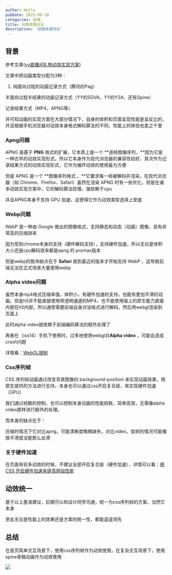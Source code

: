 ```yaml
---
author: Hello
pubDate: 2025-09-10
categories: 前端
title: 动效资源对比
description: '动效资源对比'
---
```


## 背景

参考文章([yy直播间礼物动效实现方案](https://github.com/yylive/YYEVA/blob/main/%E7%9B%B4%E6%92%AD%E9%97%B4%E7%A4%BC%E7%89%A9%E5%8A%A8%E6%95%88%E5%AE%9E%E7%8E%B0%E6%96%B9%E6%A1%88.md))

文章中把动画类型分配为3种：

1. 纯面向过程的动画记录方式（腾讯的Pag）

半面向过程半结果的动画记录方式（YY的SGVA、YY的Y2A、还有Spine）

记录结果方式（MP4，APNG等）

并可知动画的实现方案在大部分情况下，自身的体积和页面呈现性能是呈反比的，并且根据手机浏览器对动效本身格式解码算法的不同，性能上的体验也差之千里

### **Apng问题**

APNG 是基于 **PNG** 格式的扩展，它本质上是一个 **逐帧图像序列，**因为它是一种古早的动效实现形式，所以它本身作为现代浏览器的兼容性较好，其次作为记录结果方式的动效实现形式，它作为循环动效的使用最为方便

但是 APNG 是一个 **图像序列格式 ，**它要求每一帧被解码并渲染，在现代浏览器（如 Chrome、Firefox、Safari）虽然在渲染 APNG 时有一些优化，但是在诸多动效实现方案中，它的解码算法较慢，强依赖于cpu

并且APNG本身不支持 GPU 加速，这使得它作为动效类型选择上垫底

### Webp问题

WebP 是一种由 Google 推出的图像格式，支持静态和动态（动画）图像，具有非常高的压缩效率

因为受到chrome本身的支持（硬件解码支持），支持硬件加速，所以无论是体积大小还是cpu解码效率都是apng 的 promax版本

但是webp的致命缺点在于 **Safari** 直到最近的版本才开始支持 WebP ，这导致前端无法在正式场景大量使用webp

### Alpha video问题

虽然本身mp4格式压缩率强，体积小，有硬件加速的支持，也能有更加平滑的动画，但是h5并不能直接使用带透明通道的MP4，也不能使用端上的原生能力直接内嵌在h5内部，所以通常需要前端自身对该格式进行解码，然后用webgl渲染到页面上

此时alpha video就依赖于前端编码算法的额外处理了

再者在（ios14）手机下使用时，过多地使用webgl对**Alpha video** ，可能会造成crash问题

详情看：[WebGL限制](https://docs.popo.netease.com/lingxi/f8b06a5334be44b3b26bb098d9b3f94b?appVersion=4.14.2&deviceType=4&popo_hidenativebar=1&popo_noindicator=1&appVersion=4.13.1&deviceType=4&popo_hidenativebar=1&popo_noindicator=1&disposable_login_token=1)

### Css序列帧

CSS 序列帧动画通过改变背景图像的 background-position 来实现动画效果，用原生提供的方法进行支持，本身也可以通过css开启复合层，来实现硬件加速（GPU）

我们通过帧数的控制，也可以控制本身动画的性能损耗，简单高效，无需像alpha video那样进行额外的处理。

而本身的缺点在于：

压缩的情况下它对比apng，可能清晰度略微缺失，对比video，低帧的情况可能播放平滑度没能那么丝滑

### 关于硬件加速

在页面有较多动效的时候，不建议全部开启复合层（硬件加速），详情可以看：[用 CSS 开启硬件加速来提高网站性能](https://wghglory.github.io/gitbook/CSS/interview_css%E5%8A%A8%E7%94%BB%E7%A1%AC%E4%BB%B6%E5%8A%A0%E9%80%9F.html)

## 动效统一

基于以上基准建议，后期可以和设计同学沟通，统一为css序列帧的方案，当然它本身

至此无论是性能上的效果还是方案的统一性，都能遥遥领先

## 总结[](https://github.com/yylive/YYEVA/blob/main/%E7%9B%B4%E6%92%AD%E9%97%B4%E7%A4%BC%E7%89%A9%E5%8A%A8%E6%95%88%E5%AE%9E%E7%8E%B0%E6%96%B9%E6%A1%88.md#%E6%80%BB%E7%BB%93)

在首页简单交互场景下，使用css序列帧作为动效使用，在复杂交互场景下，使用spine骨骼动画作为动效使用[](https://github.com/yylive/YYEVA/blob/main/%E7%9B%B4%E6%92%AD%E9%97%B4%E7%A4%BC%E7%89%A9%E5%8A%A8%E6%95%88%E5%AE%9E%E7%8E%B0%E6%96%B9%E6%A1%88.md#%E6%80%BB%E7%BB%93)

![](https://office.netease.com/api/pub/file/download?path=cowork/2024/12/05/c56e0425e4b1422abb2dd1477f428e23.png&code=UVFnU3IyM21fMTc1NzQ5MjQ3MjQwNA==)